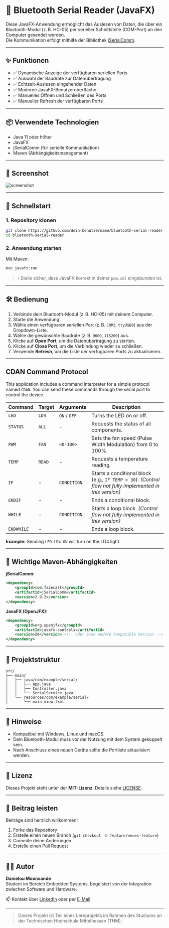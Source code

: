 # 📡 Bluetooth Serial Reader (JavaFX)

Diese JavaFX-Anwendung ermöglicht das Auslesen von Daten, die über ein Bluetooth-Modul (z. B. HC-05) per serieller Schnittstelle (COM-Port) an den Computer gesendet werden.  
Die Kommunikation erfolgt mithilfe der Bibliothek [jSerialComm](https://fazecast.github.io/jSerialComm/).

---

## ✨ Funktionen

- ✅ Dynamische Anzeige der verfügbaren seriellen Ports
- ✅ Auswahl der Baudrate zur Datenübertragung
- ✅ Echtzeit-Auslesen eingehender Daten
- ✅ Moderne JavaFX-Benutzeroberfläche
- ✅ Manuelles Öffnen und Schließen des Ports
- ✅ Manueller Refresh der verfügbaren Ports

---

## 📦 Verwendete Technologien

- Java 11 oder höher
- JavaFX
- jSerialComm (für serielle Kommunikation)
- Maven (Abhängigkeitsmanagement)

---

## 📸 Screenshot

![screenshot](docs/screenshot.png) <!-- Ersetze diesen Pfad ggf. durch deinen Screenshot -->

---

## 🚀 Schnellstart

### 1. Repository klonen

```bash
git clone https://github.com/dein-benutzername/bluetooth-serial-reader.git
cd bluetooth-serial-reader
```

### 2. Anwendung starten

Mit Maven:

```bash
mvn javafx:run
```

> ℹ️ Stelle sicher, dass JavaFX korrekt in deiner `pom.xml` eingebunden ist.

---

## 🛠️ Bedienung

1. Verbinde dein Bluetooth-Modul (z. B. HC-05) mit deinem Computer.
2. Starte die Anwendung.
3. Wähle einen verfügbaren seriellen Port (z. B. `COM3`, `ttyUSB0`) aus der Dropdown-Liste.
4. Wähle die gewünschte Baudrate (z. B. `9600`, `115200`) aus.
5. Klicke auf **Open Port**, um die Datenübertragung zu starten.
6. Klicke auf **Close Port**, um die Verbindung wieder zu schließen.
7. Verwende **Refresh**, um die Liste der verfügbaren Ports zu aktualisieren.

---

## CDAN Command Protocol

This application includes a command interpreter for a simple protocol named `CDAN`. You can send these commands through the serial port to control the device.

| Command | Target | Arguments | Description |
|---|---|---|---|
| `LED` | `LD4` | `ON` / `OFF` | Turns the LED on or off. |
| `STATUS`| `ALL` | - | Requests the status of all components. |
| `PWM` | `FAN` | `<0-100>` | Sets the fan speed (Pulse Width Modulation) from 0 to 100%. |
| `TEMP` | `READ` | - | Requests a temperature reading. |
| `IF` | - | `CONDITION` | Starts a conditional block (e.g., `IF TEMP > 30`). *(Control flow not fully implemented in this version)* |
| `ENDIF` | - | - | Ends a conditional block. |
| `WHILE` | - | `CONDITION` | Starts a loop block. *(Control flow not fully implemented in this version)* |
| `ENDWHILE`| - | - | Ends a loop block. |

**Example:** Sending `LED LD4 ON` will turn on the LD4 light.

---

## 🧩 Wichtige Maven-Abhängigkeiten


**jSerialComm:**

```xml
<dependency>
    <groupId>com.fazecast</groupId>
    <artifactId>jSerialComm</artifactId>
    <version>2.9.2</version>
</dependency>
```

**JavaFX (OpenJFX):**

```xml
<dependency>
    <groupId>org.openjfx</groupId>
    <artifactId>javafx-controls</artifactId>
    <version>20</version> <!-- oder eine andere kompatible Version -->
</dependency>
```

---

## 📂 Projektstruktur

```
src/
├── main/
│   ├── java/com/example/serial/
│   │   ├── App.java
│   │   ├── Controller.java
│   │   └── SerialService.java
│   └── resources/com/example/serial/
│       └── main-view.fxml
```

---

## 📌 Hinweise

- Kompatibel mit Windows, Linux und macOS.
- Dein Bluetooth-Modul muss vor der Nutzung mit dem System gekoppelt sein.
- Nach Anschluss eines neuen Geräts sollte die Portliste aktualisiert werden.

---

## 📄 Lizenz

Dieses Projekt steht unter der **MIT-Lizenz**. Details siehe [LICENSE](LICENSE).

---

## 🤝 Beitrag leisten

Beiträge sind herzlich willkommen!

1. Forke das Repository
2. Erstelle einen neuen Branch (`git checkout -b feature/neues-feature`)
3. Commite deine Änderungen
4. Erstelle einen Pull Request

---

## 👨‍💻 Autor

**Danielou Mounsande**  
Student im Bereich Embedded Systems, begeistert von der Integration zwischen Software und Hardware.

📫 Kontakt über [LinkedIn](https://linkedin.com) oder per [E-Mail](mounsandedaniel@gmail.com)

---

> Dieses Projekt ist Teil eines Lernprojekts im Rahmen des Studiums an der Technischen Hochschule Mittelhessen (THM).